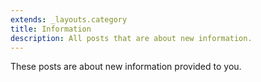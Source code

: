```yaml
---
extends: _layouts.category
title: Information
description: All posts that are about new information.
---
```


These posts are about new information provided to you.